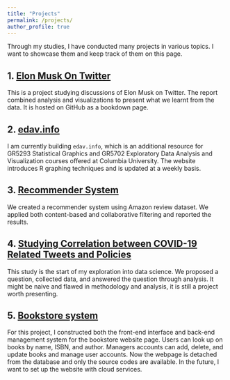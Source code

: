 ```yaml
---
title: "Projects"
permalink: /projects/
author_profile: true
---
```


Through my studies, I have conducted many projects in various topics. I want to showcase them and keep track of them on this page. 

## 1. [Elon Musk On Twitter](https://jasonsqz.github.io/ElonMuskTwitter/)

This is a project studying discussions of Elon Musk on Twitter. The report combined analysis and visualizations to present what we learnt from the data. It is hosted on GitHub as a bookdown page.

## 2. <a href="https://edav.info">edav.info</a>

I am currently building `edav.info`, which is an additional resource for GR5293 Statistical Graphics and GR5702 Exploratory Data Analysis and Visualization courses offered at Columbia University. The website introduces R graphing techniques and is updated at a weekly basis.

## 3. [Recommender System](/files/recommender_system.pdf) 

We created a recommender system using Amazon review dataset. We applied both content-based and collaborative filtering and reported the results.

## 4. [Studying Correlation between COVID-19 Related Tweets and Policies](/files/twitter_analysis.pdf)

This study is the start of my exploration into data science. We proposed a question, collected data, and answered the question through analysis. It might be naive and flawed in methodology and analysis, it is still a project worth presenting.

## 5. [Bookstore system](https://github.com/JasonSqz/bookstore_system)

For this project, I constructed both the front-end interface and back-end management system for the bookstore website page. Users can look up on books by name, ISBN, and author.
Managers accounts can add, delete, and update books and manage user accounts. Now the webpage is detached from the database and only the source codes are available. In the future, I want to set up the website with cloud services.